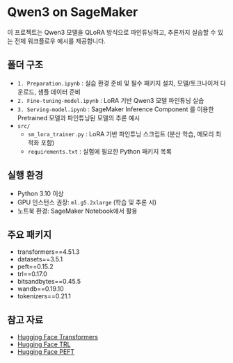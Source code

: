 # Qwen3 on SageMaker

이 프로젝트는 Qwen3 모델을 QLoRA 방식으로 파인튜닝하고, 추론까지 실습할 수 있는 전체 워크플로우 예시를 제공합니다.

## 폴더 구조

- `1. Preparation.ipynb` : 실습 환경 준비 및 필수 패키지 설치, 모델/토크나이저 다운로드, 샘플 데이터 준비
- `2. Fine-tuning-model.ipynb` : LoRA 기반 Qwen3 모델 파인튜닝 실습
- `3. Serving-model.ipynb` : SageMaker Inference Component 를 이용한 Pretrained 모델과 파인튜닝된 모델의 추론 예시
- `src/`
  - `sm_lora_trainer.py` : LoRA 기반 파인튜닝 스크립트 (분산 학습, 메모리 최적화 포함)
  - `requirements.txt` : 실험에 필요한 Python 패키지 목록

## 실행 환경

- Python 3.10 이상
- GPU 인스턴스 권장: `ml.g5.2xlarge` (학습 및 추론 시)
- 노트북 환경: SageMaker Notebook에서 활용

## 주요 패키지

- transformers==4.51.3
- datasets==3.5.1
- peft==0.15.2
- trl==0.17.0
- bitsandbytes==0.45.5
- wandb==0.19.10
- tokenizers==0.21.1

## 참고 자료

- [Hugging Face Transformers](https://huggingface.co/docs/transformers/index)
- [Hugging Face TRL](https://huggingface.co/docs/trl/index)
- [Hugging Face PEFT](https://huggingface.co/docs/peft/index) 